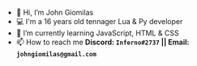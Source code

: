 - 👋 Hi, I’m John Giomilas
- 💻 I'm a 16 years old tennager Lua & Py developer
- 🌱 I’m currently learning JavaScript, HTML & CSS
- 📫 How to reach me **Discord: `Inferno#2737` || Email: `johngiomilas@gmail.com`**
